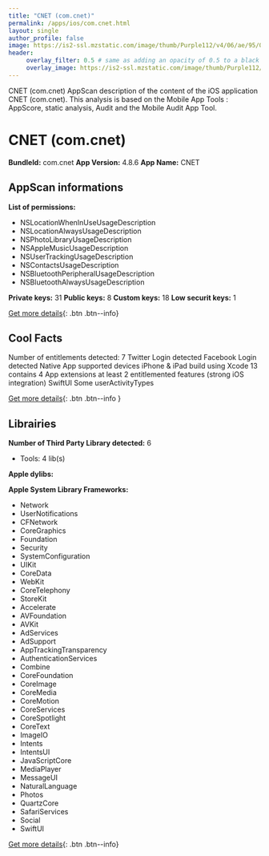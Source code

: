 ```yaml
---
title: "CNET (com.cnet)"
permalink: /apps/ios/com.cnet.html
layout: single
author_profile: false
image: https://is2-ssl.mzstatic.com/image/thumb/Purple112/v4/06/ae/95/06ae95de-fbed-42ab-7fd1-3553df4a5757/AppIcon-0-1x_U007emarketing-0-7-0-85-220.png/512x512bb.jpg
header: 
     overlay_filter: 0.5 # same as adding an opacity of 0.5 to a black background
     overlay_image: https://is2-ssl.mzstatic.com/image/thumb/Purple112/v4/06/ae/95/06ae95de-fbed-42ab-7fd1-3553df4a5757/AppIcon-0-1x_U007emarketing-0-7-0-85-220.png/512x512bb.jpg
---
```

CNET (com.cnet) AppScan description of the content of the iOS application CNET (com.cnet). This analysis is based on the Mobile App Tools : AppScore, static analysis, Audit and the Mobile Audit App Tool.

# CNET (com.cnet)

**BundleId:** com.cnet
**App Version:** 4.8.6
**App Name:** CNET


## AppScan informations 

**List of permissions:** 
- NSLocationWhenInUseUsageDescription
- NSLocationAlwaysUsageDescription
- NSPhotoLibraryUsageDescription
- NSAppleMusicUsageDescription
- NSUserTrackingUsageDescription
- NSContactsUsageDescription
- NSBluetoothPeripheralUsageDescription
- NSBluetoothAlwaysUsageDescription
  
  
**Private keys:** 31
**Public keys:** 8
**Custom keys:** 18
**Low securit keys:** 1
  
[Get more details](/pricing.html){: .btn .btn--info}

## Cool Facts

Number of entitlements detected: 7
Twitter Login detected
Facebook Login detected
Native App
supported devices iPhone & iPad
build using Xcode 13
contains 4 App extensions
at least 2 entitlemented features (strong iOS integration)
SwiftUI
Some userActivityTypes
  
[Get more details](/pricing.html){: .btn .btn--info }

## Librairies 
**Number of Third Party Library detected:** 6
- Tools: 4 lib(s)


**Apple dylibs:**


**Apple System Library Frameworks:**
- Network
- UserNotifications
- CFNetwork
- CoreGraphics
- Foundation
- Security
- SystemConfiguration
- UIKit
- CoreData
- WebKit
- CoreTelephony
- StoreKit
- Accelerate
- AVFoundation
- AVKit
- AdServices
- AdSupport
- AppTrackingTransparency
- AuthenticationServices
- Combine
- CoreFoundation
- CoreImage
- CoreMedia
- CoreMotion
- CoreServices
- CoreSpotlight
- CoreText
- ImageIO
- Intents
- IntentsUI
- JavaScriptCore
- MediaPlayer
- MessageUI
- NaturalLanguage
- Photos
- QuartzCore
- SafariServices
- Social
- SwiftUI


  
[Get more details](/pricing.html){: .btn .btn--info}

